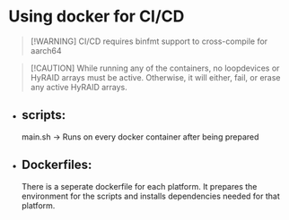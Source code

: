 # Using docker for CI/CD

> [!WARNING] CI/CD requires binfmt support to cross-compile for aarch64

> [!CAUTION] While running any of the containers, no loopdevices or HyRAID arrays must be active. Otherwise, it will either, fail, or erase any active HyRAID arrays.

 - scripts:
   ---
   main.sh -> Runs on every docker container after being prepared
 - Dockerfiles:
   ---
   There is a seperate dockerfile for each platform. It prepares the environment for the scripts and installs dependencies needed for that platform.
